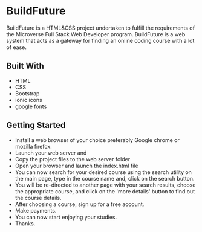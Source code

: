 # BuildFuture
BuildFuture is a HTML&CSS project undertaken to fulfill the requirements of the Microverse Full Stack Web Developer program. BuildFuture is a web system that acts as a gateway for finding an online coding course with a lot of ease.

## Built With
- HTML
- CSS
- Bootstrap
- ionic icons
- google fonts

## Getting Started
- Install a web browser of your choice preferably Google chrome or mozilla firefox.
- Launch your web server and
- Copy the project files to the web server folder
- Open your browser and launch the index.html file
- You can now search for your desired course using the search utility on the main page, type in the course name and, click on the search button.
- You will be re-directed to another page with your search results, choose the appropriate course, and click on the 'more details' button to find out the course details.
- After choosing a course, sign up for a free account.
- Make payments.
- You can now start enjoying your studies.
- Thanks.
